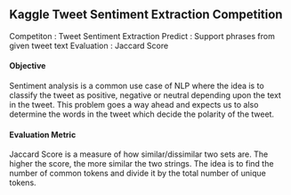 ## Kaggle Tweet Sentiment Extraction Competition

Competiton : Tweet Sentiment Extraction
Predict : Support phrases from given tweet text
Evaluation : Jaccard Score


#### Objective
Sentiment analysis is a common use case of NLP where the idea is to classify the tweet as positive, negative or neutral depending upon the text in the tweet. This problem goes a way ahead and expects us to also determine the words in the tweet which decide the polarity of the tweet.

#### Evaluation Metric
Jaccard Score is a measure of how similar/dissimilar two sets are. The higher the score, the more similar the two strings. The idea is to find the number of common tokens and divide it by the total number of unique tokens.
